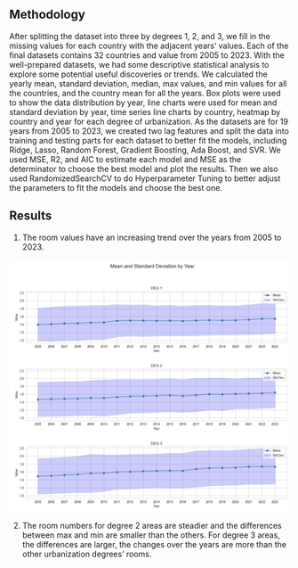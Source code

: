 ## Methodology

After splitting the dataset into three by degrees 1, 2, and 3, we fill in the missing values for each country with the adjacent years’ values. Each of the final datasets contains 32 countries and value from 2005 to 2023. With the well-prepared datasets, we had some descriptive statistical analysis to explore some potential useful discoveries or trends. We calculated the yearly mean, standard deviation, median, max values, and min values for all the countries, and the country mean for all the years. Box plots were used to show the data distribution by year, line charts were used for mean and standard deviation by year, time series line charts by country, heatmap by country and year for each degree of urbanization. As the datasets are for 19 years from 2005 to 2023, we created two lag features and split the data into training and testing parts for each dataset to better fit the models, including Ridge, Lasso, Random Forest, Gradient Boosting, Ada Boost, and SVR. We used MSE, R2, and AIC to estimate each model and MSE as the determinator to choose the best model and plot the results. Then we also used RandomizedSearchCV to do Hyperparameter Tuning to better adjust the parameters to fit the models and choose the best one.

## Results
1.	The room values have an increasing trend over the years from 2005 to 2023.

![](Mean_and_standart_deviation_by_year.png)


2. The room numbers for degree 2 areas are steadier and the differences between max and min are smaller than the others. For degree 3 areas, the differences are larger, the changes over the years are more than the other urbanization degrees’ rooms.
